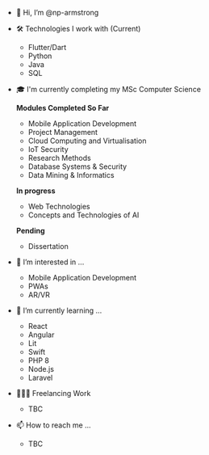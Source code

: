 - 👋 Hi, I’m @np-armstrong

- 🛠️ Technologies I work with (Current) 
  -  Flutter/Dart
  -  Python
  -  Java
  -  SQL

- 🎓 I'm currently completing my MSc Computer Science
  
  **Modules Completed So Far**
  
  - Mobile Application Development
  - Project Management
  - Cloud Computing and Virtualisation
  - IoT Security
  - Research Methods
  - Database Systems & Security
  - Data Mining & Informatics
 
  **In progress**
  
  - Web Technologies
  - Concepts and Technologies of AI
 
  **Pending**
  
  - Dissertation
 
- 👀 I’m interested in ...
  - Mobile Application Development
  - PWAs
  - AR/VR 
    
- 🌱 I’m currently learning ...
  -  React
  -  Angular
  -  Lit
  -  Swift
  -  PHP 8
  -  Node.js
  -  Laravel
 
- 👨🏼‍💻 Freelancing Work
  -  TBC
    
- 📫 How to reach me ...
  -  TBC
<!---
np-armstrong/np-armstrong is a ✨ special ✨ repository because its `README.md` (this file) appears on your GitHub profile.
You can click the Preview link to take a look at your changes.
--->
